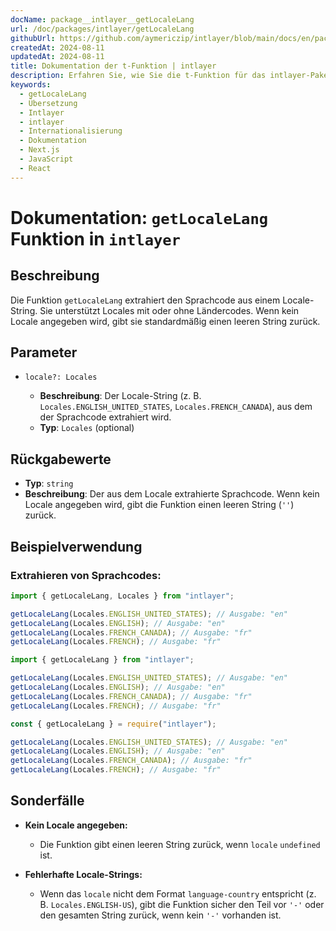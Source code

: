```yaml
---
docName: package__intlayer__getLocaleLang
url: /doc/packages/intlayer/getLocaleLang
githubUrl: https://github.com/aymericzip/intlayer/blob/main/docs/en/packages/intlayer/getLocaleLang.md
createdAt: 2024-08-11
updatedAt: 2024-08-11
title: Dokumentation der t-Funktion | intlayer
description: Erfahren Sie, wie Sie die t-Funktion für das intlayer-PakegetLocaleLang verwenden
keywords:
  - getLocaleLang
  - Übersetzung
  - Intlayer
  - intlayer
  - Internationalisierung
  - Dokumentation
  - Next.js
  - JavaScript
  - React
---
```


# Dokumentation: `getLocaleLang` Funktion in `intlayer`

## Beschreibung

Die Funktion `getLocaleLang` extrahiert den Sprachcode aus einem Locale-String. Sie unterstützt Locales mit oder ohne Ländercodes. Wenn kein Locale angegeben wird, gibt sie standardmäßig einen leeren String zurück.

## Parameter

- `locale?: Locales`

  - **Beschreibung**: Der Locale-String (z. B. `Locales.ENGLISH_UNITED_STATES`, `Locales.FRENCH_CANADA`), aus dem der Sprachcode extrahiert wird.
  - **Typ**: `Locales` (optional)

## Rückgabewerte

- **Typ**: `string`
- **Beschreibung**: Der aus dem Locale extrahierte Sprachcode. Wenn kein Locale angegeben wird, gibt die Funktion einen leeren String (`''`) zurück.

## Beispielverwendung

### Extrahieren von Sprachcodes:

```typescript codeFormat="typescript"
import { getLocaleLang, Locales } from "intlayer";

getLocaleLang(Locales.ENGLISH_UNITED_STATES); // Ausgabe: "en"
getLocaleLang(Locales.ENGLISH); // Ausgabe: "en"
getLocaleLang(Locales.FRENCH_CANADA); // Ausgabe: "fr"
getLocaleLang(Locales.FRENCH); // Ausgabe: "fr"
```

```javascript codeFormat="esm"
import { getLocaleLang } from "intlayer";

getLocaleLang(Locales.ENGLISH_UNITED_STATES); // Ausgabe: "en"
getLocaleLang(Locales.ENGLISH); // Ausgabe: "en"
getLocaleLang(Locales.FRENCH_CANADA); // Ausgabe: "fr"
getLocaleLang(Locales.FRENCH); // Ausgabe: "fr"
```

```javascript codeFormat="commonjs"
const { getLocaleLang } = require("intlayer");

getLocaleLang(Locales.ENGLISH_UNITED_STATES); // Ausgabe: "en"
getLocaleLang(Locales.ENGLISH); // Ausgabe: "en"
getLocaleLang(Locales.FRENCH_CANADA); // Ausgabe: "fr"
getLocaleLang(Locales.FRENCH); // Ausgabe: "fr"
```

## Sonderfälle

- **Kein Locale angegeben:**

  - Die Funktion gibt einen leeren String zurück, wenn `locale` `undefined` ist.

- **Fehlerhafte Locale-Strings:**
  - Wenn das `locale` nicht dem Format `language-country` entspricht (z. B. `Locales.ENGLISH-US`), gibt die Funktion sicher den Teil vor `'-'` oder den gesamten String zurück, wenn kein `'-'` vorhanden ist.
